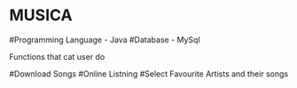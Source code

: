 # MUSICA

#Programming Language - Java
#Database - MySql

Functions that cat user do

#Download Songs
#Online Listning
#Select Favourite Artists and their songs
